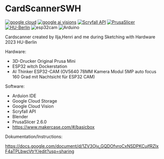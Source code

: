 # CardScannerSWH

[![google cloud](https://img.shields.io/badge/google%20cloud-passed-blue?style=flat&link=https://cloud.google.com/?hl=de)](https://cloud.google.com/?hl=de) 
[![google ai visions](https://img.shields.io/badge/google%20ai%20visions-passed-blue?style=flat&link=https://cloud.google.com/vision?hl=de)](https://cloud.google.com/vision?hl=de)
[![Scryfall API](https://img.shields.io/badge/Scryfall%20API-purple?style=flat&link=https://scryfall.com/docs/api)](https://scryfall.com/docs/api)
[![PrusaSlicer ](https://img.shields.io/badge/PrusaSlicer-2.6.0-blue?style=flat&link=https://github.com/prusa3d/PrusaSlicer/releases/tag/version_2.6.0)](https://github.com/prusa3d/PrusaSlicer/releases/tag/version_2.6.0)
[![HU-Berlin](https://img.shields.io/badge/HU--Berlin-2023-blue?style=flat&link=https://www.hu-berlin.de/de)](https://www.hu-berlin.de/de)
![esp32cam](https://img.shields.io/badge/esp32cam-5%20MP-blue?style=flat)
![Arduino](https://img.shields.io/badge/Arduino-gray?style=flat) 

Cardscanner created by Ilja,Henri and me during Sketching with Hardware 2023 HU-Berlin

Hardware:
 * 3D-Drucker Original Prusa Mini
 * ESP32 witch Dockerstation
 * AI Thinker ESP32-CAM (OV5640 78MM Kamera Modul 5MP auto focus 160 Grad mit Nachtsicht für ESP32 CAM)

Software:

 * Arduion IDE
 * Google Cloud Storage
 * Google Cloud Vision
 * Scryfall API
 * Blender
 * PrusaSlicer 2.6.0
 * https://www.makercase.com/#/basicbox

Dokumentation/Instructions:

https://docs.google.com/document/d/1ZV3Ojv_GQDOfvroCxNSDPKCujfRZlxF4aTPLbwcVtrY/edit?usp=sharing



